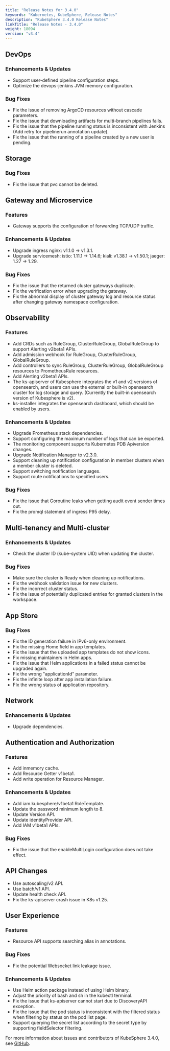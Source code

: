 ```yaml
---
title: "Release Notes for 3.4.0"
keywords: "Kubernetes, KubeSphere, Release Notes"
description: "KubeSphere 3.4.0 Release Notes"
linkTitle: "Release Notes - 3.4.0"
weight: 18094
version: "v3.4"
---
```


## DevOps

### Enhancements & Updates

- Support user-defined pipeline configuration steps. 
- Optimize the devops-jenkins JVM memory configuration. 

### Bug Fixes

- Fix the issue of removing ArgoCD resources without cascade parameters.
- Fix the issue that downloading artifacts for multi-branch pipelines fails. 
- Fix the issue that the pipeline running status is inconsistent with Jenkins (Add retry for pipelinerun annotation update). 
- Fix the issue that the running of a pipeline created by a new user is pending. 


## Storage

### Bug Fixes

- Fix the issue that pvc cannot be deleted.

## Gateway and Microservice

### Features

- Gateway supports the configuration of forwarding TCP/UDP traffic.

### Enhancements & Updates

- Upgrade ingress nginx: v1.1.0 -> v1.3.1.
- Upgrade servicemesh: 
istio: 1.11.1 -> 1.14.6; kiali: v1.38.1 -> v1.50.1; jaeger: 1.27 -> 1.29.

### Bug Fixes

- Fix the issue that the returned cluster gateways duplicate. 
- Fix the verification error when upgrading the gateway. 
- Fix the abnormal display of cluster gateway log and resource status after changing gateway namespace configuration. 

## Observability

### Features

- Add CRDs such as RuleGroup, ClusterRuleGroup, GlobalRuleGroup to support Alerting v2beta1 APIs. 
- Add admission webhook for RuleGroup, ClusterRuleGroup, GlobalRuleGroup. 
- Add controllers to sync RuleGroup, ClusterRuleGroup, GlobalRuleGroup resources to PrometheusRule resources. 
- Add Alerting v2beta1 APIs. 
- The ks-apiserver of Kubesphere integrates the v1 and v2 versions of opensearch, and users can use the external or built-in opensearch cluster for log storage and query. (Currently the built-in opensearch version of Kubesphere is v2). 
- ks-installer integrates the opensearch dashboard, which should be enabled by users. 

### Enhancements & Updates
- Upgrade Prometheus stack dependencies. 
- Support configuring the maximum number of logs that can be exported.
- The monitoring component supports Kubernetes PDB Apiversion changes.
- Upgrade Notification Manager to v2.3.0. 
- Support cleaning up notification configuration in member clusters when a member cluster is deleted. 
- Support switching notification languages. 
- Support route notifications to specified users. 

### Bug Fixes

- Fix the issue that Goroutine leaks when getting audit event sender times out.
- Fix the promql statement of ingress P95 delay. 


## Multi-tenancy and Multi-cluster

### Enhancements & Updates

- Check the cluster ID (kube-system UID) when updating the cluster. 

### Bug Fixes

- Make sure the cluster is Ready when cleaning up notifications.
- Fix the webhook validation issue for new clusters. 
- Fix the incorrect cluster status. 
- Fix the issue of potentially duplicated entries for granted clusters in the workspace.


## App Store

### Bug Fixes

- Fix the ID generation failure in IPv6-only environment. 
- Fix the missing Home field in app templates. 
- Fix the issue that the uploaded app templates do not show icons.
- Fix missing maintainers in Helm apps. 
- Fix the issue that Helm applications in a failed status cannot be upgraded again. 
- Fix the wrong "applicationId" parameter. 
- Fix the infinite loop after app installation failure. 
- FIx the wrong status of application repository. 


## Network

### Enhancements & Updates

- Upgrade dependencies.


## Authentication and Authorization

### Features

- Add inmemory cache.
- Add Resource Getter v1beta1.
- Add write operation for Resource Manager. 

### Enhancements & Updates

- Add iam.kubesphere/v1beta1 RoleTemplate.
- Update the password minimum length to 8.
- Update Version API.
- Update identityProvider API. 
- Add IAM v1beta1 APIs. 

### Bug Fixes

- Fix the issue that the enableMultiLogin configuration does not take effect.

## API Changes

- Use autoscaling/v2 API.
- Use batch/v1 API. 
- Update health check API.
- Fix the ks-apiserver crash issue in K8s v1.25.


## User Experience

### Features

- Resource API supports searching alias in annotations. 

### Bug Fixes

- Fix the potential Websocket link leakage issue. 

### Enhancements & Updates
- Use Helm action package instead of using Helm binary.  
- Adjust the priority of bash and sh in the kubectl terminal.
- Fix the issue that ks-apiserver cannot start due to DiscoveryAPI exception.
- Fix the issue that the pod status is inconsistent with the filtered status when filtering by status on the pod list page. 
- Support querying the secret list according to the secret type by supporting fieldSelector filtering.

For more information about issues and contributors of KubeSphere 3.4.0, see [GitHub](https://github.com/kubesphere/kubesphere/blob/master/CHANGELOG/CHANGELOG-3.4.0.md).